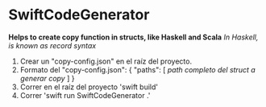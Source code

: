# SwiftCodeGenerator

**Helps to create copy function in structs, like Haskell and Scala**
_In Haskell, is known as record syntax_

1. Crear un "copy-config.json" en el raíz del proyecto.
2. Formato del "copy-config.json": 
{
    "paths": [
        _path completo del struct a generar copy_
    ]
}
4. Correr en el raíz del proyecto 'swift build'
5. Correr 'swift run SwiftCodeGenerator .'
